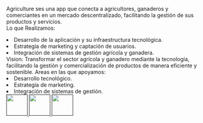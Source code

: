 <span class="font-bold text-start text-xl">Agriculture</span><span class="font-light text-start text-xl"> ses una app que conecta a agricultores, ganaderos y comerciantes en un mercado descentralizado, facilitando la gestión de sus productos y servicios.
 <br> <span class="font-bold text-xl">Lo que Realizamos:</span>
</span> 
<li class="font-light text-start text-xl">Desarrollo de la aplicación y su infraestructura tecnológica.</li><li class="font-light text-start text-xl">Estrategia de marketing y captación de usuarios.</li><li class="font-light text-start text-xl">Integración de sistemas de gestión agrícola y ganadera.</li>
<!-- VISION -->
<span class="font-semibold text-start text-xl"> Vision:</span>
<span class="font-light text-start text-xl">Transformar el sector agrícola y ganadero mediante la tecnología, facilitando la gestión y comercialización de productos de manera eficiente y sostenible.</span> 
<!-- AREAS DE TRABAJO -->
<span class="font-semibold text-start text-xl"> Areas en las que apoyamos:</span>
<li class="font-light text-start text-xl">Desarrollo tecnológico.</li><li class="font-light text-start text-xl">Estrategia de marketing.</li><li class="font-light text-start text-xl">Integración de sistemas de gestión.</li> 
<div class="flex justify-items-center w-5/12 py-5 gap-0">
<a href=""><img src="https://xpanzion.net/assets/icon-web.png" alt=""style="width:56px; height:56px">
</a>
<a href=""><img src="https://xpanzion.net/assets/icon-ig.png" alt="" style="width:56px; height:56px">
</a>
<a href=""><img src="https://xpanzion.net/assets/icon-fb.png" alt="" style="width:56px; height:56px">
</a>
</div>